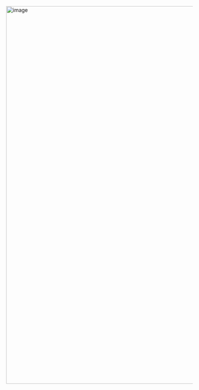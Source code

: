 <img width="1912" height="1018" alt="image" src="https://github.com/user-attachments/assets/ab705274-8f1e-4e8d-82a3-a24e1d355fc5" />
